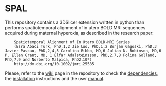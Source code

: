 # SPAL

This repository contains a 3DSlicer extension written in python than performs spatiotemporal alignment of in utero BOLD MRI sequences acquired during maternal hyperoxia, as described in the research paper: 

        Spatiotemporal Alignment of In Utero BOLD-MRI Series
        (Esra Abaci Turk, PhD,1,2 Jie Luo, PhD,1,2 Borjan Gagoski, PhD,3 Javier Pascau, PhD,2,4,5 Carolina Bibbo, MD,6 Julian N. Robinson, MD,6 P. Ellen Grant, MD, 1 Elfar Adalsteinsson, PhD,2,7,8 Polina Golland, PhD,7,9 and Norberto Malpica, PhD2,10*)
        http://dx.doi.org/10.1002/jmri.25585


Please, refer to the [wiki](https://github.com/Milogav/SPAL/wiki) page in the repository to check the [dependencies](https://github.com/Milogav/SPAL/wiki/Dependencies), the [installation](https://github.com/Milogav/SPAL/wiki/Installation) instructions and the user [manual](https://github.com/Milogav/SPAL/wiki/User-manual).
